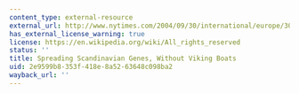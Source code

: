 ```yaml
---
content_type: external-resource
external_url: http://www.nytimes.com/2004/09/30/international/europe/30sperm.html
has_external_license_warning: true
license: https://en.wikipedia.org/wiki/All_rights_reserved
status: ''
title: Spreading Scandinavian Genes, Without Viking Boats
uid: 2e9599b8-353f-418e-8a52-63648c098ba2
wayback_url: ''
---
```

